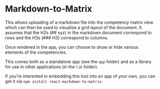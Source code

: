 # Markdown-to-Matrix

This allows uploading of a markdown file into the competency matrix view which can then be used to visualize a grid layout of the document. It assumes that the H2s (## xyz) in the markdown document correspond to rows and the H3s (### H3) correspond to columns. 

Once rendered in the app, you can choose to show or hide various elements of the competencies.

This comes both as a standalone app (see the `app` folder) and as a library for use in other applications (in the `lib` folder).

If you're interested in embedding this tool into an app of your own, you can get it via `npm install react-markdown-to-matrix`.
